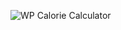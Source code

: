 ![WP Calorie Calculator](https://github.com/belovdigital/wpcaloriecalculator/blob/main/banner-1544x500.png)
